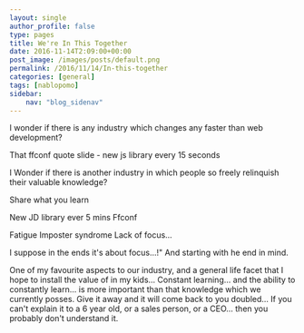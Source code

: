 ```yaml
---
layout: single
author_profile: false
type: pages
title: We're In This Together
date: 2016-11-14T2:09:00+00:00
post_image: /images/posts/default.png
permalink: /2016/11/14/In-this-together
categories: [general]
tags: [nablopomo]
sidebar:
    nav: "blog_sidenav"
---
```

I wonder if there is any industry which changes any faster than web development?

That ffconf quote slide - new js library every 15 seconds 

I Wonder if there is another industry in which people so freely relinquish their valuable knowledge?

Share what you learn

New JD library ever 5 mins
Ffconf 

Fatigue
Imposter syndrome 
Lack of focus... 

I suppose in the ends it's about focus...!" And starting with he end in mind.

One of my favourite aspects to our industry, and a general life facet that I hope to install the value of in my kids...
Constant learning... and the ability to constantly learn... is more important than that knowledge which we currently posses. 
Give it away and it will come back to you doubled...
If you can't explain it to a 6 year old, or a sales person, or a CEO... then you probably don't understand it.

